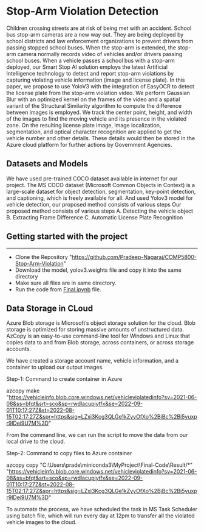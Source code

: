 # Stop-Arm Violation Detection

Children crossing streets are at risk of being met with an accident. School bus stop-arm cameras are a new way out. They are being deployed by school districts and law enforcement organizations to prevent drivers from passing stopped school buses. When the stop-arm is extended, the stop-arm camera normally records video of vehicles and/or drivers passing school buses. When a vehicle passes a school bus with a stop-arm deployed, our Smart Stop AI solution employs the latest Artificial Intelligence technology to detect and report stop-arm violations by capturing violating vehicle information (image and license plate). In this paper, we propose to use YoloV3 with the integration of EasyOCR to detect the license plate from the stop-arm violation video. We perform Gaussian Blur with an optimized kernel on the frames of the video and a spatial variant of the Structural Similarity algorithm to compute the difference between images is employed. We track the center point, height, and width of the images to find the moving vehicle and its presence in the violated zone. On the resulting license plate image, image localization, segmentation, and optical character recognition are applied to get the vehicle number and other details. These details would then be stored in the Azure cloud platform for further actions by Government Agencies.

## Datasets and Models

We have used pre-trained COCO dataset available in internet for our project. The MS COCO dataset (Microsoft Common Objects in Context) is a large-scale dataset for object detection, segmentation, key-point detection, and captioning, which is freely available for all. And used Yolov3 model for vehicle detection, our proposed method consists of various steps
Our proposed method consists of various steps
A. Detecting the vehicle object
B. Extracting Frame Difference
C. Automatic License Plate Recognition

## Getting started with the project
***
* Clone the Repository "https://github.com/Pradeep-Nagaraj/COMP5800-Stop-Arm-Violation"
* Download the model, yolov3.weights file and copy it into the same directory
* Make sure all files are in same directory.
* Run the code from [Final.ipynb](https://github.com/Pradeep-Nagaraj/COMP5800-Stop-Arm-Violation/blob/main/Final.ipynb) file.



## Data Storage in CLoud

Azure Blob storage is Microsoft’s object storage solution for the cloud. Blob storage is optimized for storing massive amounts of unstructured data.  AzCopy is an easy-to-use command-line tool for Windows and Linux that copies data to and from Blob storage, across containers, or across storage accounts.

We have created a storage account name, vehicle information, and a container to upload our output images. 

Step-1: Command to create container in Azure

azcopy make "https://vehicleinfo.blob.core.windows.net/vehicleviolatedinfo?sv=2021-06-08&ss=bfqt&srt=sco&sp=rwdlacupiytfx&se=2022-09-01T10:17:27Z&st=2022-08-15T02:17:27Z&spr=https&sig=LZxi3Kcg3QLGe1kZyyOfXo%2BjBc%2Bi5yuxpr9lDei9U7M%3D"

From the command line, we can run the script to move the data from our local drive to the cloud. 

Step-2: Command to copy files to Azure container

azcopy copy "C:\Users\prade\miniconda3\MyProject\Final-Code\Result/*" "https://vehicleinfo.blob.core.windows.net/vehicleviolatedinfo?sv=2021-06-08&ss=bfqt&srt=sco&sp=rwdlacupiytfx&se=2022-09-01T10:17:27Z&st=2022-08-15T02:17:27Z&spr=https&sig=LZxi3Kcg3QLGe1kZyyOfXo%2BjBc%2Bi5yuxpr9lDei9U7M%3D"

To automate the process, we have scheduled the task in MS Task Scheduler using batch file, which will run every day at 12pm to transfer all the violated vehicle images to the cloud.
